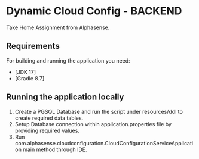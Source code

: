# Dynamic Cloud Config - BACKEND

Take Home Assignment from Alphasense.

## Requirements

For building and running the application you need:

- [JDK 17]
- [Gradle 8.7]

## Running the application locally
1. Create a PGSQL Database and run the script under resources/ddl to create required data tables.
2. Setup Database connection within application.properties file by providing required values.
3. Run com.alphasense.cloudconfiguration.CloudConfigurationServiceApplication main method through IDE.
